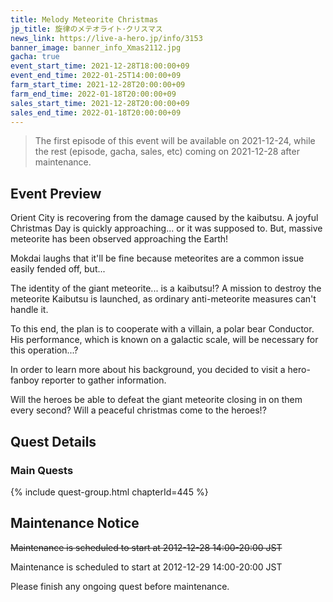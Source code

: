 ```yaml
---
title: Melody Meteorite Christmas
jp_title: 旋律のメテオライト･クリスマス
news_link: https://live-a-hero.jp/info/3153
banner_image: banner_info_Xmas2112.jpg 
gacha: true
event_start_time: 2021-12-28T18:00:00+09
event_end_time: 2022-01-25T14:00:00+09
farm_start_time: 2021-12-28T20:00:00+09
farm_end_time: 2022-01-18T20:00:00+09
sales_start_time: 2021-12-28T20:00:00+09
sales_end_time: 2022-01-18T20:00:00+09
---
```


> The first episode of this event will be available on 2021-12-24, while the rest (episode, gacha, sales, etc) coming on 2021-12-28 after maintenance.

## Event Preview

Orient City is recovering from the damage caused by the kaibutsu. 
A joyful Christmas Day is quickly approaching... or it was supposed to. 
But, massive meteorite has been observed approaching the Earth!

Mokdai laughs that it'll be fine because meteorites are a common issue easily fended off, but...

The identity of the giant meteorite... is a kaibutsu!? 
A mission to destroy the meteorite Kaibutsu is launched, as ordinary anti-meteorite measures can't handle it.

To this end, the plan is to cooperate with a villain, a polar bear Conductor.
His performance, which is known on a galactic scale, will be necessary for this operation...?

In order to learn more about his background, you decided to visit a hero-fanboy reporter to gather information.

Will the heroes be able to defeat the giant meteorite closing in on them every second? Will a peaceful christmas come to the heroes!?

## Quest Details

### Main Quests

{% include quest-group.html chapterId=445 %}

## Maintenance Notice

 <strike>Maintenance is scheduled to start at 2012-12-28 14:00-20:00 JST</strike>
 
Maintenance is scheduled to start at 2012-12-29 14:00-20:00 JST

Please finish any ongoing quest before maintenance.

